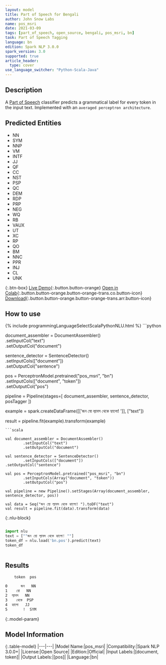 ```yaml
---
layout: model
title: Part of Speech for Bengali
author: John Snow Labs
name: pos_msri
date: 2021-03-09
tags: [part_of_speech, open_source, bengali, pos_msri, bn]
task: Part of Speech Tagging
language: bn
edition: Spark NLP 3.0.0
spark_version: 3.0
supported: true
article_header:
  type: cover
use_language_switcher: "Python-Scala-Java"
---
```


## Description

A [Part of Speech](https://en.wikipedia.org/wiki/Part_of_speech) classifier predicts a grammatical label for every token in the input text. Implemented with an `averaged perceptron architecture`.

## Predicted Entities

- NN
- SYM
- NNP
- VM
- INTF
- JJ
- QF
- CC
- NST
- PSP
- QC
- DEM
- RDP
- PRP
- NEG
- WQ
- RB
- VAUX
- UT
- XC
- RP
- QO
- BM
- NNC
- PPR
- INJ
- CL
- UNK

{:.btn-box}
[Live Demo](https://demo.johnsnowlabs.com/public/GRAMMAR_EN/){:.button.button-orange}
[Open in Colab](https://colab.research.google.com/github/JohnSnowLabs/spark-nlp-workshop/blob/master/tutorials/streamlit_notebooks/GRAMMAR_EN.ipynb){:.button.button-orange.button-orange-trans.co.button-icon}
[Download](https://s3.amazonaws.com/auxdata.johnsnowlabs.com/public/models/pos_msri_bn_3.0.0_3.0_1615292420029.zip){:.button.button-orange.button-orange-trans.arr.button-icon}

## How to use



<div class="tabs-box" markdown="1">
{% include programmingLanguageSelectScalaPythonNLU.html %}
```python

document_assembler = DocumentAssembler() \
  .setInputCol("text") \
  .setOutputCol("document")

sentence_detector = SentenceDetector() \
  .setInputCols(["document"]) \
  .setOutputCol("sentence")

pos = PerceptronModel.pretrained("pos_msri", "bn") \
  .setInputCols(["document", "token"]) \
  .setOutputCol("pos")

pipeline = Pipeline(stages=[
  document_assembler,
  sentence_detector,
  posTagger
])

example = spark.createDataFrame([['জন স্নো ল্যাবস থেকে হ্যালো! ']], ["text"])

result = pipeline.fit(example).transform(example)


```
```scala

val document_assembler = DocumentAssembler()
        .setInputCol("text")
        .setOutputCol("document")

val sentence_detector = SentenceDetector()
        .setInputCols(["document"])
.setOutputCol("sentence")

val pos = PerceptronModel.pretrained("pos_msri", "bn")
        .setInputCols(Array("document", "token"))
        .setOutputCol("pos")

val pipeline = new Pipeline().setStages(Array(document_assembler, sentence_detector, pos))

val data = Seq("জন স্নো ল্যাবস থেকে হ্যালো! ").toDF("text")
val result = pipeline.fit(data).transform(data)

```

{:.nlu-block}
```python

import nlu
text = [""জন স্নো ল্যাবস থেকে হ্যালো! ""]
token_df = nlu.load('bn.pos').predict(text)
token_df
    
```
</div>

## Results

```bash
    token  pos
              
0      জন   NN
1    স্নো   NN
2  ল্যাবস   NN
3    থেকে  PSP
4  হ্যালো   JJ
5       !  SYM
```

{:.model-param}
## Model Information

{:.table-model}
|---|---|
|Model Name:|pos_msri|
|Compatibility:|Spark NLP 3.0.0+|
|License:|Open Source|
|Edition:|Official|
|Input Labels:|[document, token]|
|Output Labels:|[pos]|
|Language:|bn|